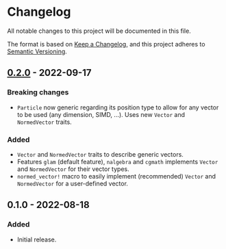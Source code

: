 # Changelog
All notable changes to this project will be documented in this file.

The format is based on [Keep a Changelog](https://keepachangelog.com/en/1.0.0/),
and this project adheres to [Semantic Versioning](https://semver.org/spec/v2.0.0.html).

## [0.2.0] - 2022-09-17
### Breaking changes
- `Particle` now generic regarding its position type to allow for any vector to be used (any dimension, SIMD, ...). Uses new `Vector` and `NormedVector` traits.

### Added
- `Vector` and `NormedVector` traits to describe generic vectors.
- Features `glam` (default feature), `nalgebra` and `cgmath` implements `Vector` and `NormedVector` for their vector types.
- `normed_vector!` macro to easily implement (recommended) `Vector` and `NormedVector` for a user-defined vector.

## 0.1.0 - 2022-08-18
### Added
- Initial release.

[0.2.0]: https://github.com/Canleskis/particular/compare/v0.1.6...v0.2.0